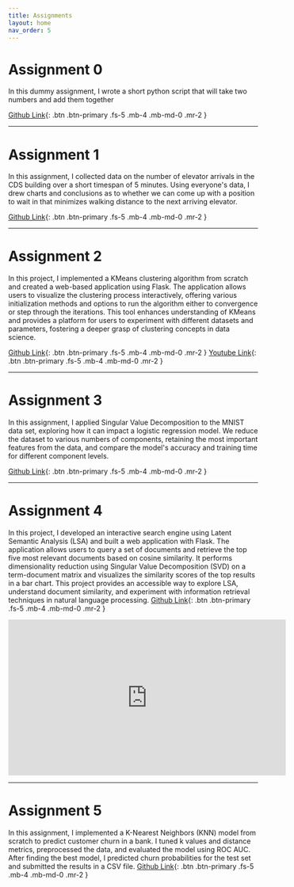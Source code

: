```yaml
---
title: Assignments
layout: home
nav_order: 5
---
```


# Assignment 0
In this dummy assignment, I wrote a short python script that will take two numbers and add them together

[Github Link](https://github.com/SunehB/sunehb-assignment-0.git){: .btn .btn-primary .fs-5 .mb-4 .mb-md-0 .mr-2 }

---
# Assignment 1
In this assignment, I collected data on the number of elevator arrivals in the CDS building over a short timespan of 5 minutes. Using everyone's data, I drew charts and conclusions as to whether we can come up with a position to wait in that minimizes walking distance to the next arriving elevator. 

[Github Link](https://github.com/SunehB/sunehb-assignment-1.git){: .btn .btn-primary .fs-5 .mb-4 .mb-md-0 .mr-2 }

---
# Assignment 2
In this project, I implemented a KMeans clustering algorithm from scratch and created a web-based application using Flask. The application allows users to visualize the clustering process interactively, offering various initialization methods and options to run the algorithm either to convergence or step through the iterations. This tool enhances understanding of KMeans and provides a platform for users to experiment with different datasets and parameters, fostering a deeper grasp of clustering concepts in data science.

[Github Link](https://github.com/SunehB/sunehb-assignment-2.git){: .btn .btn-primary .fs-5 .mb-4 .mb-md-0 .mr-2 }
[Youtube Link](https://www.youtube.com/watch?v=5lW3I6A0vlc){: .btn .btn-primary .fs-5 .mb-4 .mb-md-0 .mr-2 }

---
# Assignment 3
In this assignment, I applied Singular Value Decomposition to the MNIST data set, exploring how it can impact a logistic regression model. We reduce the dataset to various numbers of components, retaining the most important features from the data, and compare the model's accuracy and training time for different component levels. 

[Github Link](https://github.com/SunehB/sunehb-assignment-3.git){: .btn .btn-primary .fs-5 .mb-4 .mb-md-0 .mr-2 }

---
# Assignment 4
In this project, I developed an interactive search engine using Latent Semantic Analysis (LSA) and built a web application with Flask. The application allows users to query a set of documents and retrieve the top five most relevant documents based on cosine similarity. It performs dimensionality reduction using Singular Value Decomposition (SVD) on a term-document matrix and visualizes the similarity scores of the top results in a bar chart. This project provides an accessible way to explore LSA, understand document similarity, and experiment with information retrieval techniques in natural language processing.
[Github Link](https://github.com/SunehB/sunehb-assignment-4.git){: .btn .btn-primary .fs-5 .mb-4 .mb-md-0 .mr-2 }
<iframe width="560" height="315" src="https://www.youtube.com/embed/IVPqHktCXm4" frameborder="0" allow="accelerometer; autoplay; clipboard-write; encrypted-media; gyroscope; picture-in-picture" allowfullscreen></iframe>


---
# Assignment 5
In this assignment, I implemented a K-Nearest Neighbors (KNN) model from scratch to predict customer churn in a bank. I tuned k values and distance metrics, preprocessed the data, and evaluated the model using ROC AUC. After finding the best model, I predicted churn probabilities for the test set and submitted the results in a CSV file.
[Github Link](https://github.com/SunehB/sunehb-assignment-5.git){: .btn .btn-primary .fs-5 .mb-4 .mb-md-0 .mr-2 }


